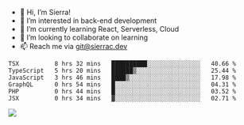 - 👋 Hi, I’m Sierra!
- 👀 I’m interested in back-end development
- 🌱 I’m currently learning React, Serverless, Cloud
- 💞️ I’m looking to collaborate on learning
- 📫 Reach me via git@sierrac.dev

<!--START_SECTION:waka-->

```text
TSX          8 hrs 32 mins   ██████████░░░░░░░░░░░░░░░   40.66 %
TypeScript   5 hrs 20 mins   ██████▒░░░░░░░░░░░░░░░░░░   25.44 %
JavaScript   3 hrs 46 mins   ████▒░░░░░░░░░░░░░░░░░░░░   17.98 %
GraphQL      0 hrs 54 mins   █░░░░░░░░░░░░░░░░░░░░░░░░   04.31 %
PHP          0 hrs 44 mins   █░░░░░░░░░░░░░░░░░░░░░░░░   03.52 %
JSX          0 hrs 34 mins   ▓░░░░░░░░░░░░░░░░░░░░░░░░   02.71 %
```

<!--END_SECTION:waka-->


![](https://hit.yhype.me/github/profile?user_id=7351311)
